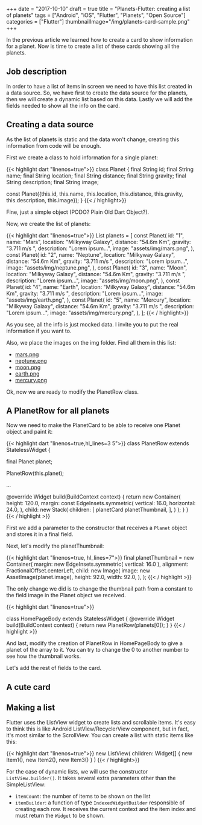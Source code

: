+++
date = "2017-10-10"
draft = true
title = "Planets-Flutter: creating a list of planets"
tags = ["Android", "iOS", "Flutter", "Planets", "Open Source"]
categories = ["Flutter"]
thumbnailImage="/img/planets-card-sample.png"
+++

In the previous article we learned how to create a card to show information for a planet. Now is time to create a list of these cards showing all the planets.

<!--more--> 

## Job description

In order to have a list of items in screen we need to have this list created in a data source. So, we have first to create the data source for the planets, then we will create a dynamic list based on this data. Lastly we will add the fields needed to show all the info on the card.

## Creating a data source

As the list of planets is static and the data won't change, creating this information from code will be enough.

First we create a class to hold information for a single planet:

{{< highlight dart "linenos=true">}}
class Planet {
  final String id;
  final String name;
  final String location;
  final String distance;
  final String gravity;
  final String description;
  final String image;

  const Planet({this.id, this.name, this.location, this.distance, this.gravity,
    this.description, this.image});
}
{{< / highlight>}}

Fine, just a simple object (PODO? Plain Old Dart Object?).

Now, we create the list of planets:

{{< highlight dart "linenos=true">}}
List<Planet> planets = [
  const Planet(
    id: "1",
    name: "Mars",
    location: "Milkyway Galaxy",
    distance: "54.6m Km",
    gravity: "3.711 m/s ",
    description: "Lorem ipsum...",
    image: "assets/img/mars.png",
  ),
  const Planet(
    id: "2",
    name: "Neptune",
    location: "Milkyway Galaxy",
    distance: "54.6m Km",
    gravity: "3.711 m/s ",
    description: "Lorem ipsum...",
    image: "assets/img/neptune.png",
  ),
  const Planet(
    id: "3",
    name: "Moon",
    location: "Milkyway Galaxy",
    distance: "54.6m Km",
    gravity: "3.711 m/s ",
    description: "Lorem ipsum...",
    image: "assets/img/moon.png",
  ),
  const Planet(
    id: "4",
    name: "Earth",
    location: "Milkyway Galaxy",
    distance: "54.6m Km",
    gravity: "3.711 m/s ",
    description: "Lorem ipsum...",
    image: "assets/img/earth.png",
  ),
  const Planet(
    id: "5",
    name: "Mercury",
    location: "Milkyway Galaxy",
    distance: "54.6m Km",
    gravity: "3.711 m/s ",
    description: "Lorem ipsum...",
    image: "assets/img/mercury.png",
  ),
];
{{< / highlight>}}

As you see, all the info is just mocked data. I invite you to put the real information if you want to.

Also, we place the images on the img folder. Find all them in this list:

* [mars.png](https://raw.githubusercontent.com/sergiandreplace/planets-flutter/master/assets/img/mars.png)
* [neptune.png](https://raw.githubusercontent.com/sergiandreplace/planets-flutter/master/assets/img/neptune.png)
* [moon.png](https://raw.githubusercontent.com/sergiandreplace/planets-flutter/master/assets/img/moon.png)
* [earth.png](https://raw.githubusercontent.com/sergiandreplace/planets-flutter/master/assets/img/earth.png)
* [mercury.png](https://raw.githubusercontent.com/sergiandreplace/planets-flutter/master/assets/img/mercury.png)

Ok, now we are ready to modify the PlanetRow class.

## A PlanetRow for all planets

Now we need to make the PlanetCard to be able to receive one Planet object and paint it:

{{< highlight dart "linenos=true,hl_lines=3 5">}}
class PlanetRow extends StatelessWidget {

  final Planet planet;

  PlanetRow(this.planet);
  
  ...

  @override
  Widget build(BuildContext context) {
    return new Container(
      height: 120.0,
      margin: const EdgeInsets.symmetric(
        vertical: 16.0,
        horizontal: 24.0,
      ),
      child: new Stack(
        children: <Widget>[
          planetCard
          planetThumbnail,
        ],
      )
    );
  }
}
{{< / highlight >}}

First we add a parameter to the constructor that receives a `Planet` object and stores it in a final field.

Next, let's modify the planetThumbnail:

{{< highlight dart "linenos=true, hl_lines=7">}}
  final planetThumbnail = new Container(
    margin: new EdgeInsets.symmetric(
      vertical: 16.0
    ),
    alignment: FractionalOffset.centerLeft,
    child: new Image(
      image: new AssetImage(planet.image),
      height: 92.0,
      width: 92.0,
    ),
  );
{{< / highlight >}}

The only change we did is to change the thumbnail path from a constant to the field image in the Planet object we received.

{{< highlight dart "linenos=true">}}

class HomePageBody extends StatelessWidget {
  @override
  Widget build(BuildContext context) {
    return new PlanetRow(planets[0]);
  }
}
{{< / highlight >}}

And last, modify the creation of PlanetRow in HomePageBody to give a planet of the array to it. You can try to change the 0 to another number to see how the thumbnail works.

Let's add the rest of fields to the card.

## A cute card




## Making a list

Flutter uses the ListView widget to create lists and scrollable items. It's easy to think this is like Android ListView/RecyclerView component, but in fact, it's most similar to the ScrollView. You can create a list with static items like this:

{{< highlight dart "linenos=true">}}
new ListView(
  children: Widget[] {
    new Item1(),
    new Item2(),
    new Item3()
  }
)
{{< / highlight>}}

For the case of dynamic lists, we will use the constructor `ListView.builder()`. It takes several extra parameters other than the SimpleListView:

* `itemCount`: the number of items to be shown on the list
* `itemBuilder`: a function of type `IndexedWidgetBuilder` responsible of creating each row. It receives the current context and the item index and must return the `Widget` to be shown.

